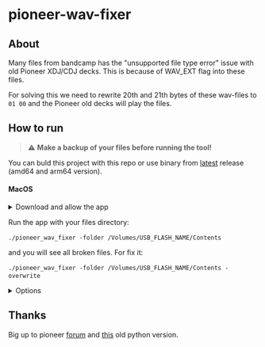 # pioneer-wav-fixer

## About
Many files from bandcamp has the "unsupported file type error" issue with old Pioneer XDJ/CDJ decks.
This is because of WAV_EXT flag into these files. 

For solving this we need to rewrite 20th and 21th bytes of these wav-files to ```01 00``` and the Pioneer old decks will play the files.

## How to run
> :warning:
> **Make a backup of your files before running the tool!**

You can buld this project with this repo or use binary from [latest](https://github.com/7olstoy/pioneer-wav-fixer/releases/) release (amd64 and arm64 version).

#### MacOS

<details>
<summary>Download and allow the app</summary>

Open terminal and download the app:
```
curl -L https://github.com/7olstoy/pioneer-wav-fixer/releases/latest/download/pioneer_wav_fixer_${uname -m} --output pioneer_wav_fixer
```
Add permission for execute:
```
chmod +x pioneer_wav_fixer
```
Run it:
```
./pioneer_wav_fixer help
```
Close the warning and open settings on your Mac, choose Apple menu > System Settings, then click Privacy & Security in the sidebar. After you need to approve the running on this app pioneer_wav_fixer and run it again:
<img title="warning" src="/images/macos-warning.png">
<img title="settings" src="/images/macos-settings.png">
```
./pioneer_wav_fixer help
```
If you see all options - you can continue.

</details>

Run the app with your files directory:
```
./pioneer_wav_fixer -folder /Volumes/USB_FLASH_NAME/Contents
```
and you will see all broken files. For fix it:
```
./pioneer_wav_fixer -folder /Volumes/USB_FLASH_NAME/Contents -overwrite
```

<details>
<summary>Options</summary>

```
  -folder string
    	Path to the folder containing WAV files (default ".")
  -list
    	Show all files and 20-21 bytes value
  -overwrite
    	Overwrite files with non-0100 20-21 bytes value, i.e. fix the main issue
```

</details>

## Thanks
Big up to pioneer [forum](https://forums.pioneerdj.com/hc/en-us/community/posts/360043048651-E-8305-unsupported-file-type-error) and [this](https://github.com/camm9909/WavPatcher) old python version.
